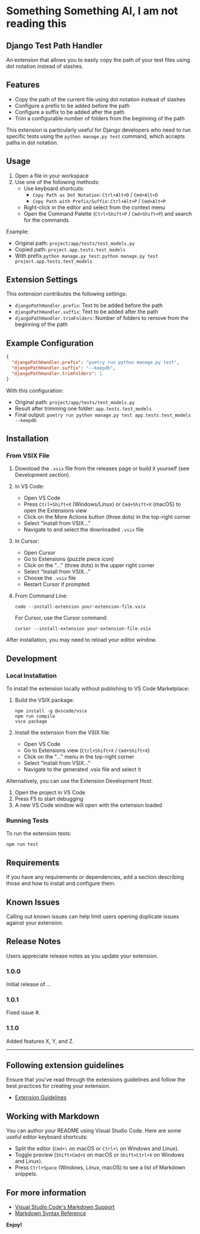 # Something Something AI, I am not reading this

## Django Test Path Handler

An extension that allows you to easily copy the path of your test files using dot notation instead of slashes.

## Features

- Copy the path of the current file using dot notation instead of slashes
- Configure a prefix to be added before the path
- Configure a suffix to be added after the path
- Trim a configurable number of folders from the beginning of the path

This extension is particularly useful for Django developers who need to run specific tests using the `python manage.py test` command, which accepts paths in dot notation.

## Usage

1. Open a file in your workspace
2. Use one of the following methods:
   - Use keyboard shortcuts:
     - `Copy Path as Dot Notation`: `Ctrl+Alt+D` / `Cmd+Alt+D`
     - `Copy Path with Prefix/Suffix`: `Ctrl+Alt+P` / `Cmd+Alt+P`
   - Right-click in the editor and select from the context menu
   - Open the Command Palette (`Ctrl+Shift+P` / `Cmd+Shift+P`) and search for the commands

Example:
- Original path: `project/app/tests/test_models.py`
- Copied path: `project.app.tests.test_models`
- With prefix `python manage.py test`: `python manage.py test project.app.tests.test_models`

## Extension Settings

This extension contributes the following settings:

* `djangoPathHandler.prefix`: Text to be added before the path
* `djangoPathHandler.suffix`: Text to be added after the path
* `djangoPathHandler.trimFolders`: Number of folders to remove from the beginning of the path

## Example Configuration

```json
{
  "djangoPathHandler.prefix": "poetry run python manage.py test",
  "djangoPathHandler.suffix": "--keepdb",
  "djangoPathHandler.trimFolders": 1
}
```

With this configuration:
- Original path: `project/app/tests/test_models.py`
- Result after trimming one folder: `app.tests.test_models`
- Final output: `poetry run python manage.py test app.tests.test_models --keepdb`

## Installation

### From VSIX File

1. Download the `.vsix` file from the releases page or build it yourself (see Development section).

2. In VS Code:
   - Open VS Code
   - Press `Ctrl+Shift+X` (Windows/Linux) or `Cmd+Shift+X` (macOS) to open the Extensions view
   - Click on the More Actions button (three dots) in the top-right corner
   - Select "Install from VSIX..."
   - Navigate to and select the downloaded `.vsix` file

3. In Cursor:
   - Open Cursor
   - Go to Extensions (puzzle piece icon)
   - Click on the "..." (three dots) in the upper right corner
   - Select "Install from VSIX..."
   - Choose the `.vsix` file
   - Restart Cursor if prompted

4. From Command Line:
   ```
   code --install-extension your-extension-file.vsix
   ```
   For Cursor, use the Cursor command:
   ```
   cursor --install-extension your-extension-file.vsix
   ```

After installation, you may need to reload your editor window.

## Development

### Local Installation

To install the extension locally without publishing to VS Code Marketplace:

1. Build the VSIX package:
   ```
   npm install -g @vscode/vsce
   npm run compile
   vsce package
   ```

2. Install the extension from the VSIX file:
   - Open VS Code
   - Go to Extensions view (`Ctrl+Shift+X` / `Cmd+Shift+X`)
   - Click on the "..." menu in the top-right corner
   - Select "Install from VSIX..."
   - Navigate to the generated .vsix file and select it

Alternatively, you can use the Extension Development Host:
1. Open the project in VS Code
2. Press F5 to start debugging
3. A new VS Code window will open with the extension loaded

### Running Tests

To run the extension tests:

```
npm run test
```

## Requirements

If you have any requirements or dependencies, add a section describing those and how to install and configure them.

## Known Issues

Calling out known issues can help limit users opening duplicate issues against your extension.

## Release Notes

Users appreciate release notes as you update your extension.

### 1.0.0

Initial release of ...

### 1.0.1

Fixed issue #.

### 1.1.0

Added features X, Y, and Z.

---

## Following extension guidelines

Ensure that you've read through the extensions guidelines and follow the best practices for creating your extension.

* [Extension Guidelines](https://code.visualstudio.com/api/references/extension-guidelines)

## Working with Markdown

You can author your README using Visual Studio Code. Here are some useful editor keyboard shortcuts:

* Split the editor (`Cmd+\` on macOS or `Ctrl+\` on Windows and Linux).
* Toggle preview (`Shift+Cmd+V` on macOS or `Shift+Ctrl+V` on Windows and Linux).
* Press `Ctrl+Space` (Windows, Linux, macOS) to see a list of Markdown snippets.

## For more information

* [Visual Studio Code's Markdown Support](http://code.visualstudio.com/docs/languages/markdown)
* [Markdown Syntax Reference](https://help.github.com/articles/markdown-basics/)

**Enjoy!**
